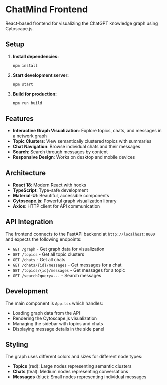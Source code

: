 # ChatMind Frontend

React-based frontend for visualizing the ChatGPT knowledge graph using Cytoscape.js.

## Setup

1. **Install dependencies:**
   ```bash
   npm install
   ```

2. **Start development server:**
   ```bash
   npm start
   ```

3. **Build for production:**
   ```bash
   npm run build
   ```

## Features

- **Interactive Graph Visualization**: Explore topics, chats, and messages in a network graph
- **Topic Clusters**: View semantically clustered topics with summaries
- **Chat Navigation**: Browse individual chats and their messages
- **Search**: Search through messages by content
- **Responsive Design**: Works on desktop and mobile devices

## Architecture

- **React 18**: Modern React with hooks
- **TypeScript**: Type-safe development
- **Material-UI**: Beautiful, accessible components
- **Cytoscape.js**: Powerful graph visualization library
- **Axios**: HTTP client for API communication

## API Integration

The frontend connects to the FastAPI backend at `http://localhost:8000` and expects the following endpoints:

- `GET /graph` - Get graph data for visualization
- `GET /topics` - Get all topic clusters
- `GET /chats` - Get all chats
- `GET /chats/{id}/messages` - Get messages for a chat
- `GET /topics/{id}/messages` - Get messages for a topic
- `GET /search?query=...` - Search messages

## Development

The main component is `App.tsx` which handles:
- Loading graph data from the API
- Rendering the Cytoscape.js visualization
- Managing the sidebar with topics and chats
- Displaying message details in the side panel

## Styling

The graph uses different colors and sizes for different node types:
- **Topics** (red): Large nodes representing semantic clusters
- **Chats** (teal): Medium nodes representing conversations
- **Messages** (blue): Small nodes representing individual messages 